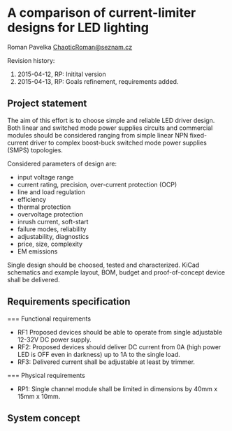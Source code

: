 A comparison of current-limiter designs for LED lighting
========================================================
Roman Pavelka <ChaoticRoman@seznam.cz>

Revision history:

1. 2015-04-12, RP: Initital version
2. 2015-04-13, RP: Goals refinement, requirements added.


Project statement
-----------------
The aim of this effort is to choose simple and reliable LED driver design.
Both linear and switched mode power supplies circuits and commercial modules
should be considered ranging from simple linear NPN fixed-current driver
to complex boost-buck switched mode power supplies (SMPS) topologies.

Considered parameters of design are:
* input voltage range
* current rating, precision, over-current protection (OCP)
* line and load regulation
* efficiency
* thermal protection
* overvoltage protection
* inrush current, soft-start
* failure modes, reliability
* adjustability, diagnostics
* price, size,  complexity
* EM emissions

Single design should be choosed, tested and characterized. KiCad schematics
and example layout, BOM, budget and proof-of-concept device shall be delivered.


Requirements specification
--------------------------

=== Functional requirements
* RF1 Proposed devices should be able to operate from single adjustable 12-32V DC power supply.
* RF2: Proposed devices should deliver DC current from 0A (high power LED is OFF even in darkness)
       up to 1A to the single load.
* RF3: Delivered current shall be adjustable at least by trimmer.

=== Physical requirements
* RP1: Single channel module shall be limited in dimensions by 40mm x 15mm x 10mm.


System concept
--------------
